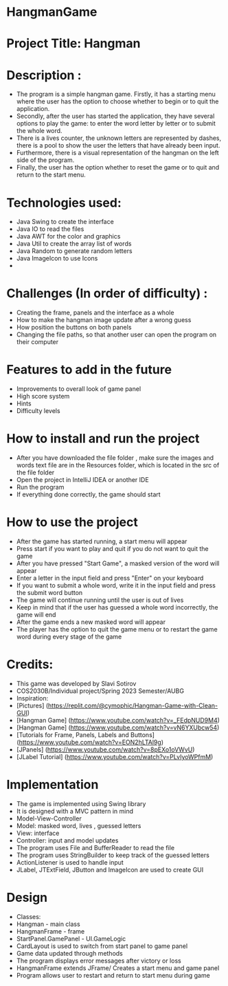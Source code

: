 # HangmanGame
# Project Title: Hangman

# Description :
* The program is a simple hangman game. Firstly, it has a starting menu where the user has the option to choose whether to begin or to quit the application.
* Secondly, after the user has started the application, they have several options to play the game: to enter the word letter by letter or to submit the whole word.
* There is a lives counter, the unknown letters are represented by dashes, there is a pool to show the user the letters that have already been input.
* Furthermore, there is a visual representation of the hangman on the left side of the program.
* Finally, the user has the option whether to reset the game or to quit and return to the start menu.

# Technologies used:
* Java Swing to create the interface
* Java IO to read the files
* Java AWT for the color and graphics
* Java Util to create the array list of words
* Java Random to generate random letters
* Java ImageIcon to use Icons
* 

# Challenges (In order of difficulty) :
* Creating the frame, panels and the interface as a whole
* How to make the hangman image update after a wrong guess
* How position the buttons on both panels
* Changing the file paths, so that another user can open the program on their computer

# Features to add in the future
* Improvements to overall look of game panel
* High score system
* Hints 
* Difficulty levels

# How to install and run the project
* After you have downloaded the file folder , make sure the images and words text file are in the Resources folder, which is located in the src of the file folder
* Open the project in IntelliJ IDEA or another IDE
* Run the program
* If everything done correctly, the game should start

# How to use the project
* After the game has started running, a start menu will appear
* Press start if you want to play and quit if you do not want to quit the game
* After you have pressed "Start Game", a masked version of the word will appear
* Enter a letter in the input field and press "Enter" on your keyboard
* If you want to submit a whole word, write it in the input field and press the submit word button
* The game will continue running until the user is out of lives
* Keep in mind that if the user has guessed a whole word incorrectly, the game will end
* After the game ends a new masked word will appear 
* The player has the option to quit the game menu or to restart the game word during every stage of the game

# Credits:
* This game was developed by Slavi Sotirov 
* COS2030B/Individual project/Spring 2023 Semester/AUBG
* Inspiration:
* [Pictures] (https://replit.com/@cymophic/Hangman-Game-with-Clean-GUI)
* [Hangman Game] (https://www.youtube.com/watch?v=_FEdpNUD9M4)
* [Hangman Game] (https://www.youtube.com/watch?v=vN6YXUbcw54)
* [Tutorials for Frame, Panels, Labels and Buttons] (https://www.youtube.com/watch?v=EON2hLTAl9g)
* [JPanels] (https://www.youtube.com/watch?v=8pEXo1oVWvU)
* [JLabel Tutorial] (https://www.youtube.com/watch?v=PLvIyoWPfmM)

# Implementation
* The game is implemented using Swing library
* It is designed with a MVC pattern in mind 
* Model-View-Controller 
* Model: masked word, lives , guessed letters
* View: interface
* Controller: input and model updates
* The program uses File and BufferReader to read the file 
* The program uses StringBuilder to keep track of the guessed letters 
* ActionListener is used to handle input
* JLabel, JTExtField, JButton and ImageIcon are used to create GUI

# Design
* Classes:
* Hangman - main class
* HangmanFrame - frame
* StartPanel.GamePanel - UI.GameLogic
* CardLayout is used to switch from start panel to game panel
* Game data updated through methods
* The program displays error messages after victory or loss
* HangmanFrame extends JFrame/ Creates a start menu and game panel
* Program allows user to restart and return to start menu during game


